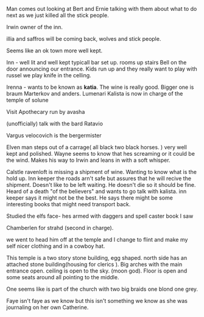 
Man comes out looking at Bert and Ernie talking with them about what to do next as we just killed all the stick people.

Irwin owner of the inn. 

illia and saffros will be coming back, wolves and stick people. 

Seems like an ok town more well kept. 

Inn - well lit and well kept  typicall bar set up. rooms up stairs
Bell on the door announcing our entrance. Kids run up and they really want to play with russel we play knife in the celling. 

Irenna - wants to be known as **katia**. 
The wine is really good. 
Bigger one is braum Marterkov and anders. Lumenari Kalista is now in charge of the temple of solune

Visit Apothecary run by avasha

(unofficially) talk with the bard Ratavio

Vargus velocovich is the bergermister

Elven man steps out of a carrage( all black two black horses. ) very well kept and polished. Wayne seems to know that hes screaming or it could be the wind. Makes his way to Irwin and leans in with a soft whisper.


Calstle ravenloft is missing a shipment of wine. Wanting to know what is the hold up. Inn keeper the roads arn't safe but assures that he will recive the shipment. Doesn't like to be left waiting. He doesn't die so it should be fine. Heard of a death "of the believers" and wants to go talk with kalista. inn keeper says it might not be the best. He says there might be some interesting books that might need transport back. 

Studied the elfs face- hes armed with daggers and spell caster book I saw 

Chamberlen for strahd (second in charge).


we went to head him off at the temple and I change to flint and make my self nicer clothing and in a cowboy hat. 

This temple is a two story stone building, egg shaped. north side has an attached stone building(housing for clerics ). Big arches with the main entrance open. ceiling is open to the sky. (moon god).  Floor is open and some seats around all pointing to the middle. 

One seems like is part of the church with two big braids one blond one grey. 

Faye isn't faye as we know but this isn't something we know as she was journaling on her own Catherine. 